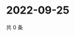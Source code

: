 # 2022-09-25

共 0 条

<!-- BEGIN WEIBO -->
<!-- 最后更新时间 Sun Sep 25 2022 17:18:07 GMT+0800 (China Standard Time) -->

<!-- END WEIBO -->
